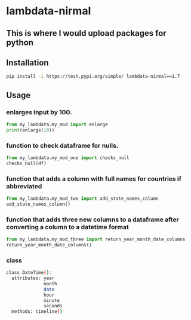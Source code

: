 # lambdata-nirmal

## This is where I would upload packages for python

## Installation
```sh
pip install -i https://test.pypi.org/simple/ lambdata-nirmal==1.7
```



## Usage

### enlarges input by 100.
```py
from my_lambdata.my_mod import enlarge
print(enlarge(10))
```

### function to check dataframe for nulls.
```py
from my_lambdata.my_mod_one import checks_null
checks_null(df)
```

### function that adds a column with full names for countries if abbreviated
```py
from my_lambdata.my_mod_two import add_state_names_column
add_state_names_column()
```

### function that adds three new columns to a dataframe after converting a column to a datetime format
```py
from my_lambdata.my_mod_three import return_year_month_date_columns
return_year_month_date_columns()
```

### class
```sh
class DateTime():
  attributes: year
              month
              date
              hour
              minute
              seconds
  methods: timeline()
```
